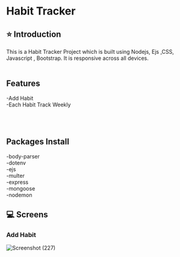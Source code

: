 # Habit Tracker 
 
## ⭐ Introduction

This is a Habit Tracker  Project which is built using Nodejs, Ejs ,CSS, Javascript , Bootstrap. It is responsive across all devices.
<br/>
<br/>

## Features
-Add Habit <br/>
-Each Habit Track Weekly<br/>

<br/>
<br/>

## Packages Install
-body-parser <br/>
-dotenv<br/>
-ejs<br/>
-multer<br/>
-express<br/>
-mongoose<br/>
-nodemon<br/>

## 💻 Screens

### Add Habit
![Screenshot (227)](https://user-images.githubusercontent.com/102378038/226186503-c141d7cb-50f9-46a4-935c-8b42d431a0b6.png)




